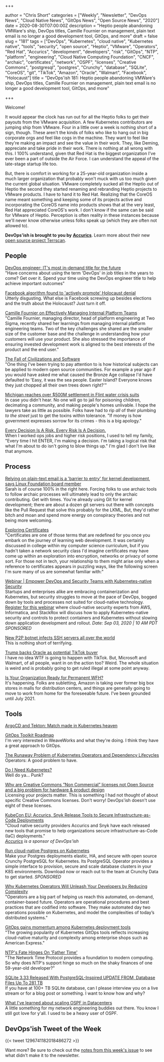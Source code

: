 +++

author = "Chris Short"
categories = ["Weekly", "Newsletter", "DevOps News", "Cloud Native News", "GitOps News", "Open Source News", "2020"]
date = 2020-08-30T07:00:00Z
description = "Heptio people abandoning VMWare's ship, DevOps titles, Camille Fournier on management, plain text email is no longer a good development tool, GitOps, and more"
draft = false
slug = "181"
tags = ["DevOps", "Kubernetes", "cloud native", "Kubernetes native", "tools", "security", "open source", "Heptio", "VMware", "Operators", "Red Hat", "Accurics", "development", "developers", "risk", "GitOps", "NTP", "platform", "engineering", "Cloud Native Computing Foundation", "CNCF", "archaic", "certificates", "network", "OSPF", "licenses", "Creative Commons", "postgresql", "postgres", "Crunchy", "database", "SQLite", "CoreOS", "git", "TikTok", "Amazon", "Oracle", "Walmart", "Facebook", "Holocaust"]
title = "DevOps'ish 181: Heptio people abandoning VMWare's ship, DevOps titles, Camille Fournier on management, plain text email is no longer a good development tool, GitOps, and more"

+++

Welcome!

It would appear the clock has run out for all the Heptio folks to get their payouts from the VMware acquisition. A few Kubernetes contributors are jumping ship from VMware. Four in a little over a week is nothing short of a sign, though. These aren't the kinds of folks who like to hang out in big corporate orgs and feel like cogs in the machine. They want to feel like they're making an impact and see the value in their work. They, like Deming, appreciate and take pride in their work. There is nothing at all wrong with this. I 100% understand, given that Red Hat is the biggest organization I've ever been a part of outside the Air Force. I can understand the appeal of the late-stage startup life too.

But, there is comfort in working for a 25-year-old organization inside a much larger organization that probably won't muck with us too much given the current global situation. VMware completely sucked all the Heptio out of Heptio the second they started renaming and rebranding Heptio projects to VMware products. I have to hand it to Red Hat. Realizing that the CoreOS name meant something and keeping some of its projects active and incorporating the CoreOS name into products shows that at the very least, Red Hat appreciated CoreOS's work. I don't know if the same can be said for VMware of Heptio. Perception is often reality in these instances because we'll never know otherwise unless folks speak up (which they are often not allowed to).

**DevOps'ish is brought to you by** [**Accurics**](https://www.accurics.com/?utm_source=newsletter&utm_medium=email&utm_campaign=devopsish_181). Learn more about their new [open source project Terrscan](https://www.accurics.com/blog/products/terrascan-opa-policy-as-code/?utm_source=newsletter&utm_medium=email&utm_campaign=devopsish_181).

## People

[DevOps engineer: IT's most in-demand title for the future](https://enterprisersproject.com/article/2020/8/devops-engineer-in-demand-it-title)  
"Have concerns about using the term 'DevOps' in job titles in the years to come? Get over it. Spend your time using the DevOps engineer title to help achieve important outcomes"

[Facebook algorithm found to 'actively promote' Holocaust denial](https://www.theguardian.com/world/2020/aug/16/facebook-algorithm-found-to-actively-promote-holocaust-denial#Echobox=1597587921)  
Utterly disgusting. What else is Facebook screwing up besides elections and the truth about the Holocaust? Just turn it off.

[Camille Fournier on Effectively Managing Internal Platform Teams](https://www.infoq.com/news/2020/08/fournier-internal-platform/)  
"Camille Fournier, managing director, head of platform engineering at Two Sigma, recently shared her learnings from managing internal platform engineering teams. Two of the key challenges she shared are the smaller size of the customer base and the challenge in understanding how your customers will use your product. She also stressed the importance of ensuring invested development work is aligned to the best interests of the product and the end user."

[The Fall of Civilizations and Software](https://listed.to/@castrojo/17593/the-fall-of-civilizations-and-software)  
"One thing I've been trying to pay attention to is how historical subjects can be applied to modern open source communities. For example a year ago if you would have asked me what caused the Bronze Age collapse I'd have defaulted to 'Easy, it was the sea people. Easter Island? Everyone knows they just chopped all their own trees down right?'"

[Michigan reaches over $500M settlement in Flint water crisis suits](https://www.detroitnews.com/story/news/michigan/flint-water-crisis/2020/08/19/michigan-reaches-settlement-flint-water-crisis-suits/5612711002/)  
In case you didn't hear. No one will go to jail for poisoning children, decimating a community, and making people's homes unlivable. I hope the lawyers take as little as possible. Folks have had to rip *all* of their plumbing *to the street* just to get the toxins within tolerance. "If money is how government expresses sorrow for its crimes - this is a big apology."

[Every Decision Is A Risk. Every Risk Is A Decision.](https://fivethirtyeight.com/features/every-decision-is-a-risk-every-risk-is-a-decision/)  
When I worked ops jobs and higher risk positions, I used to tell my family, "Every time I hit ENTER, I'm making a decision. I'm taking a logical risk that what I'm about to do isn't going to blow things up." I'm glad I don't live like that anymore.

## Process

[Relying on plain-text email is a 'barrier to entry' for kernel development, says Linux Foundation board member](https://www.theregister.com/2020/08/25/linux_kernel_email/)  
Sarah is of course 100% in the right here. Forcing folks to use archaic tools to follow archaic processes will ultimately lead to only the archaic contributing. Get with times. You're already using Git for kernel development; there are about a dozen git servers out there with concepts like the Pull Request that solve this probably for the LKML, But, they'd rather bitch and moan and spend more energy on conspiracy theories and not being more welcoming.

[Exploring Certificates](https://dev.to/singhshemona/certificates-395n)  
"Certificates are one of those terms that are redefined for you once you embark on the journey of learning web development. It was certainly discussed in college within my computer science curriculum, but if you hadn't taken a network security class I'd imagine certificates may have come up within an exploration into encryption, networks or privacy of some sort. For those not in tech, your relationship to them might arise only when a reference to certificates appears in puzzling ways, like the following screen I'm sure many of us are somewhat familiar with:"

[Webinar | Empower DevOps and Security Teams with Kubernetes-native Security](https://pages.awscloud.com/GLOBAL-partner-OE-containers-stackrox-sept-2020-reg-event.html?ContainersStackRoxSeptember2020&sc_publisher=StackRox&sc_country=USA&sc_geo=NAMER&sc_category=mult&sc_outcome=acq&trk=Partner_DevOpsIsh)  
Startups and enterprises alike are embracing containerization and Kubernetes, but security struggles to move at the pace of DevOps, bogged down by tools and processes not suited for cloud-native technology. [Register for this webinar](https://pages.awscloud.com/GLOBAL-partner-OE-containers-stackrox-sept-2020-reg-event.html?ContainersStackRoxSeptember2020&sc_publisher=StackRox&sc_country=USA&sc_geo=NAMER&sc_category=mult&sc_outcome=acq&trk=Partner_DevOpsIsh) where cloud-native security experts from AWS, Informatica, and StackRox will discuss how to apply Kubernetes-native security and controls to protect containers and Kubernetes without slowing down application development and rollout. *Date: Sep 03, 2020 | 10 AM PDT* *SPONSORED*

[New P2P botnet infects SSH servers all over the world](https://arstechnica.com/information-technology/2020/08/new-p2p-botnet-infects-ssh-servers-all-over-the-world/)  
This is nothing short of terrifying.

[Trump backs Oracle as potential TikTok buyer](https://www.theregister.com/2020/08/19/trump_backs_oracle_as_tiktok/)  
I have no idea WTF is going to happen with TikTok. But, Microsoft and Walmart, of all people, want in on the action too? Weird. The whole situation is weird and is probably going to get ruled illegal at some point anyway.

[Is Your Organization Ready for Permanent WFH?](https://hbr.org/2020/08/is-your-organization-ready-for-permanent-wfh)  
It's happening. Folks are subletting, Amazon is taking over former big box stores in malls for distribution centers, and things are generally going to move to work from home for the foreseeable future. I've been grounded until July 2021.

## Tools

[ArgoCD and Tekton: Match made in Kubernetes heaven](https://www.twitch.tv/videos/716089280)  

[GitOps Toolkit Roadmap](https://toolkit.fluxcd.io/roadmap/)  
I'm very interested in WeaveWorks and what they're doing. I think they have a great approach to GitOps.

[The Runaway Problem of Kubernetes Operators and Dependency Lifecycles](https://thenewstack.io/the-runaway-problem-of-kubernetes-operators-and-dependency-lifecycles/)  
Operators: A good problem to have.

[Do I Need Kubernetes?](https://mbird.biz/writing/do-i-need-kubernetes.html)  
Well do ya... Punk?

[Why are Creative Commons ”Non Commercial” licenses not Open Source and a big problem for hardware & product design](https://mifactori.de/non-commercial-is-not-open-source/)  
Licensing your projects matter. This is something I had not thought of about specific Creative Commons licenses. Don't worry! DevOps'ish doesn't use eight of these licenses.

[KubeCon EU: Accurics, Snyk Release Tools to Secure Infrastructure-as-Code Deployments](https://thenewstack.io/kubecon-eu-accurics-snyk-release-tools-to-secure-infrastructure-as-code-deployments/)  
"Cloud native security providers Accurics and Snyk have each released new tools that promise to help organizations secure infrastructure-as-Code (IaC) deployments."  
*[Accurics](https://www.accurics.com/?utm_source=newsletter&utm_medium=email&utm_campaign=devopsish_181) is a sponsor of DevOps'ish*

[Run cloud-native Postgres on Kubernetes](https://www.crunchydata.com/developers/download-postgres/containers/postgres-operator?utm_source=DevOpsish&utm_medium=Week2&utm_campaign=CrunchyOperator)  
Make your Postgres deployments elastic, HA, and secure with open source Crunchy PostgreSQL for Kubernetes. Its PostgreSQL Operator provides a simple interface to provision, secure and scale database clusters in your K8S environments. Download now or reach out to the team at Crunchy Data to get started. *SPONSORED*

[Why Kubernetes Operators Will Unleash Your Developers by Reducing Complexity](https://thenewstack.io/why-kubernetes-operators-will-unleash-your-developers-by-reducing-complexity/)  
"Operators are a big part of helping us reach this automated, on-demand, container-based future. Operators are operational procedures and best practices that are codified into software. They make automated day two operations possible on Kubernetes, and model the complexities of today’s distributed systems."

[GitOps gains momentum among Kubernetes deployment tools](https://searchitoperations.techtarget.com/news/252487865/GitOps-gains-momentum-among-Kubernetes-deployment-tools)  
"The growing popularity of Kubernetes GitOps tools reflects increasing cloud-native maturity and complexity among enterprise shops such as American Express."

[NTP's Fate Hinges On 'Father Time'](https://www.informationweek.com/it-life/ntps-fate-hinges-on-father-time/d/d-id/1319432)  
"The Network Time Protocol provides a foundation to modern computing. So why does NTP's support hinge so much on the shaky finances of one 59-year-old developer?"

[SQLite 3.33 Released With PostgreSQL-Inspired UPDATE FROM, Database Files Up To 281 TB](https://www.phoronix.com/scan.php?page=news_item&px=SQLite-3.33-Released)  
If you have at 100+ TB SQLite database, can I please interview you on a live stream or for a blog post or something. I want to know how and why?

[What I've learned about scaling OSPF in Datacenters](https://elegantnetwork.github.io/posts/What-Ive-learned-about-OSPF/)  
A little something for my network engineering buddies out there. You know I still got love for y'all. I used to be a heavy user of OSPF.

## DevOps'ish Tweet of the Week

{{< tweet 1296741182018486272 >}}

Want more? Be sure to check out the [notes from this week's issue](https://github.com/chris-short/devopsish.com/blob/main/content/post/181/notes.md) to see what didn't make it to the newsletter.

